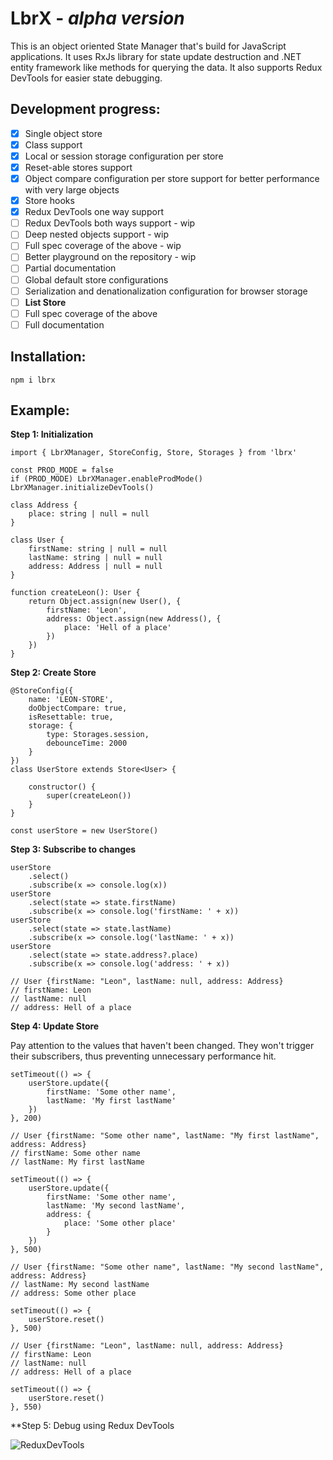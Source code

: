 # LbrX - _alpha version_

This is an object oriented State Manager that's build for JavaScript applications. It uses RxJs library for state update destruction and .NET entity framework like methods for querying the data. It also supports Redux DevTools for easier state debugging.

## Development progress:

- [x] Single object store
- [x] Class support
- [x] Local or session storage configuration per store
- [x] Reset-able stores support
- [x] Object compare configuration per store support for better performance with very large objects
- [x] Store hooks
- [x] Redux DevTools one way support
- [ ] Redux DevTools both ways support - wip
- [ ] Deep nested objects support - wip
- [ ] Full spec coverage of the above - wip
- [ ] Better playground on the repository - wip
- [ ] Partial documentation
- [ ] Global default store configurations
- [ ] Serialization and denationalization configuration for browser storage
- [ ] **List Store**
- [ ] Full spec coverage of the above
- [ ] Full documentation

## Installation:

    npm i lbrx

## Example:

**Step 1: Initialization**

    import { LbrXManager, StoreConfig, Store, Storages } from 'lbrx'

    const PROD_MODE = false
    if (PROD_MODE) LbrXManager.enableProdMode()
    LbrXManager.initializeDevTools()

    class Address {
    	place: string | null = null
    }

    class User {
    	firstName: string | null = null
    	lastName: string | null = null
    	address: Address | null = null
    }

    function createLeon(): User {
    	return Object.assign(new User(), {
    		firstName: 'Leon',
    		address: Object.assign(new Address(), {
    			place: 'Hell of a place'
    		})
    	})
    }

**Step 2: Create Store**

    @StoreConfig({
    	name: 'LEON-STORE',
    	doObjectCompare: true,
    	isResettable: true,
    	storage: {
    		type: Storages.session,
    		debounceTime: 2000
    	}
    })
    class UserStore extends Store<User> {

    	constructor() {
    		super(createLeon())
    	}
    }

    const userStore = new UserStore()

**Step 3: Subscribe to changes**

    userStore
    	.select()
    	.subscribe(x => console.log(x))
    userStore
    	.select(state => state.firstName)
    	.subscribe(x => console.log('firstName: ' + x))
    userStore
    	.select(state => state.lastName)
    	.subscribe(x => console.log('lastName: ' + x))
    userStore
    	.select(state => state.address?.place)
    	.subscribe(x => console.log('address: ' + x))

    // User {firstName: "Leon", lastName: null, address: Address}
    // firstName: Leon
    // lastName: null
    // address: Hell of a place

**Step 4: Update Store**

Pay attention to the values that haven't been changed. They won't trigger their subscribers, thus preventing unnecessary performance hit.

    setTimeout(() => {
    	userStore.update({
    		firstName: 'Some other name',
    		lastName: 'My first lastName'
    	})
    }, 200)

    // User {firstName: "Some other name", lastName: "My first lastName", address: Address}
    // firstName: Some other name
    // lastName: My first lastName

    setTimeout(() => {
    	userStore.update({
    		firstName: 'Some other name',
    		lastName: 'My second lastName',
    		address: {
    			place: 'Some other place'
    		}
    	})
    }, 500)

    // User {firstName: "Some other name", lastName: "My second lastName", address: Address}
    // lastName: My second lastName
    // address: Some other place

    setTimeout(() => {
    	userStore.reset()
    }, 500)

    // User {firstName: "Leon", lastName: null, address: Address}
    // firstName: Leon
    // lastName: null
    // address: Hell of a place

    setTimeout(() => {
    	userStore.reset()
    }, 550)

\*\*Step 5: Debug using Redux DevTools

![ReduxDevTools](https://lh3.googleusercontent.com/8OTs0-DeqWlIGDU67xmLJCFm3gB2QVilTpUzpt3R_p-5BwS3Utam1VB18kIodxBxckO_CVUt-Ydpl41fJ4pAVspGvC0qWt8Xh3qRKUZweKTEFjQlhPvoep3xHcLSWFUj-RYJ7EeiyQ=w2400)
